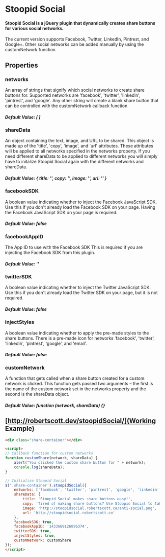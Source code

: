 # Stoopid Social

#### Stoopid Social is a jQuery plugin that dynamically creates share buttons for various social networks.  

The current version supports Facebook, Twitter, LinkedIn, Pintrest, and Google+. Other social networks can be added manually by using the customNetwork function.

## Properties

### networks

An array of strings that signify which social networks to create share buttons for.  Supported networks are 'facebook', 'twitter', 'linkedIn', 'pintrest', and 'google'.  Any other string will create a blank share button that can be controlled with the customNetwork callback function.

##### Default Value: [ ]

### shareData

An object containing the text, image, and URL to be shared.  This object is made up of the 'title', 'copy', 'image', and 'url' attributes.  These attributes will be applied to all networks specified in the networks property.  If you need different shareData to be applied to different networks you will simply have to initalize Stoopid Social again with the different networks and shareData.

##### Default Value: { title: '', copy: '', image: '', url: '' }

### facebookSDK

A boolean value indicating whether to inject the Facebook JavaScript SDK.  Use this if you don't already load the Facebook SDK on your page.  Having the Facebook JavaScript SDK on your page is required.

##### Default Value: false

### facebookAppID

The App ID to use with the Facebook SDK  This is required if you are injecting the Facebook SDK from this plugin.

##### Default Value: ''

### twitterSDK

A boolean value indicating whether to inject the Twitter JavaScript SDK.  Use this if you don't already load the Twitter SDK on your page, but it is not required.

##### Default Value: false

### injectStyles

A boolean value indicating whether to apply the pre-made styles to the share buttons.  There is a pre-made icon for networks 'facebook', 'twitter', 'linkedIn', 'pintrest', 'google', and 'email'.

##### Default Value: false

### customNetwork

A function that gets called when a share button created for a custom network is clicked.  This function gets passed two arguments – the first is the name of the custom network set in the networks property and the second is the shareData object.

##### Default Value: function (network, shareData) {}

## [http://robertscott.dev/stoopidSocial/](Working Example)
```HTML
<div class="share-container"></div>

<script>
// Callback function for custom networks
function customShare(network, shareData) {
    alert("You clicked the custom share button for " + network);
    console.log(shareData);
}

// Initialize Stoopid Social
$('.share-container').stoopidSocial({ 
    networks: ['facebook', 'twitter', 'pintrest', 'google', 'linkedin', 'email'], 
    shareData: { 
        title: 'Stoopid Social makes share buttons easy!',
        copy: 'Tired of making share buttons? Use Stoopid Social to take the leg work out of setting up share buttons.',
        image: 'http://stoopidsocial.robertscott.co/anti-social.png',
        url: 'http://stoopidsocial.robertscott.co'
    },
    facebookSDK: true,
    facebookAppID: '1433669126896374',
    twitterSDK: true,
    injectStyles: true,
    customNetwork: customShare
});
</script>
```